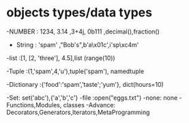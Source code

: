 # objects types/data types

-NUMBER : 1234, 3.14 ,3+4j, 0b111 ,decimal(),fraction()

- String : 'spam' ,"Bob's",b'a\x01c',i'sp\xc4m'

-list :[1, [2, 'three'], 4.5],list (range(10))

-Tuple :(1,'spam',4,'u'),tuple('spam'), namedtuple

-Dictionary :{'food':'spam','taste';'yum'}, dict(hours=10)

-Set: set('abc'),{'a','b','c'}
-file :open("eggs.txt")
-none: none
-Functions,Modules, classes
-Advance: Decorators,Generators,Iterators,MetaProgramming
